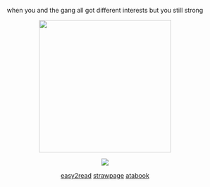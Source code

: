 
  <p align="center">
    when you and the gang all got different interests but you still strong
</p>
 <p align="center">
<img src="https://file.garden/Zy4Qac38k0TT_wEe/gang" data-canonical-src="(https://pbs.twimg.com/media/GYszLABX0AAIY8N?format=jpg&name=4096x4096)" width =300  />
</p>
<p align="center">
  <img src="https://komarev.com/ghpvc/?username=hamatours&label=vistors&color=975cab">
  </p
   < div align=center>
  

  
</div>

<div align=center>
  
  
  [easy2read](https://rentry.co/fishmael) 
  [strawpage](https://rikkakizuki.straw.page/)
  [atabook](https://kurode.atabook.org/) 
  
  
</div>

